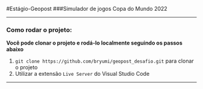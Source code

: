 #Estágio-Geopost
###Simulador de jogos Copa do Mundo 2022
<hr>

### Como rodar o projeto:

**Você pode clonar o projeto e rodá-lo localmente seguindo os passos abaixo**

1. `git clone https://github.com/bryumi/geopost_desafio.git` para clonar o projeto
2. Utilizar a extensão `Live Server` do Visual Studio Code

<hr>
